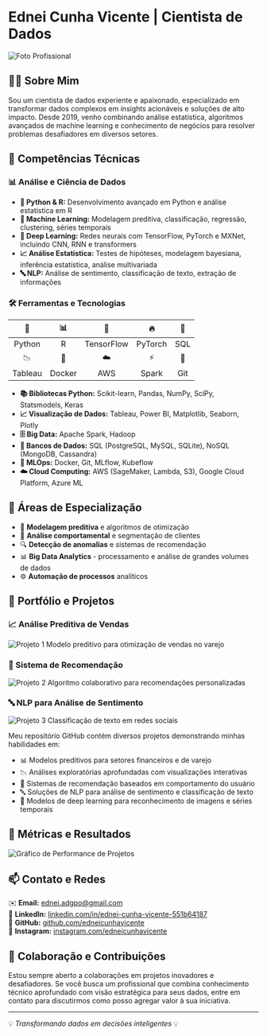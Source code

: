 # Ednei Cunha Vicente | Cientista de Dados

![Foto Profissional](/api/placeholder/200/200)

## 👨‍💻 Sobre Mim
Sou um cientista de dados experiente e apaixonado, especializado em transformar dados complexos em insights acionáveis e soluções de alto impacto. Desde 2019, venho combinando análise estatística, algoritmos avançados de machine learning e conhecimento de negócios para resolver problemas desafiadores em diversos setores.

## 🔧 Competências Técnicas

### 📊 Análise e Ciência de Dados
- **🐍 Python & R:** Desenvolvimento avançado em Python e análise estatística em R
- **🤖 Machine Learning:** Modelagem preditiva, classificação, regressão, clustering, séries temporais
- **🧠 Deep Learning:** Redes neurais com TensorFlow, PyTorch e MXNet, incluindo CNN, RNN e transformers
- **📈 Análise Estatística:** Testes de hipóteses, modelagem bayesiana, inferência estatística, análise multivariada
- **🔤 NLP:** Análise de sentimento, classificação de texto, extração de informações

### 🛠️ Ferramentas e Tecnologias

| 🐍 | 📊 | 🧠 | 🔥 | 💾 |
|:---:|:---:|:---:|:---:|:---:|
| Python | R | TensorFlow | PyTorch | SQL |
| 📉 | 🐳 | ☁️ | ⚡ | 🔄 |
| Tableau | Docker | AWS | Spark | Git |

- **📚 Bibliotecas Python:** Scikit-learn, Pandas, NumPy, SciPy, Statsmodels, Keras
- **📈 Visualização de Dados:** Tableau, Power BI, Matplotlib, Seaborn, Plotly
- **🗄️ Big Data:** Apache Spark, Hadoop
- **💾 Bancos de Dados:** SQL (PostgreSQL, MySQL, SQLite), NoSQL (MongoDB, Cassandra)
- **🔄 MLOps:** Docker, Git, MLflow, Kubeflow
- **☁️ Cloud Computing:** AWS (SageMaker, Lambda, S3), Google Cloud Platform, Azure ML

## 🌟 Áreas de Especialização

- 🧮 **Modelagem preditiva** e algoritmos de otimização
- 👥 **Análise comportamental** e segmentação de clientes
- 🔍 **Detecção de anomalias** e sistemas de recomendação
- 📊 **Big Data Analytics** - processamento e análise de grandes volumes de dados
- ⚙️ **Automação de processos** analíticos

## 💼 Portfólio e Projetos

### 📈 Análise Preditiva de Vendas
![Projeto 1](/api/placeholder/250/150)
Modelo preditivo para otimização de vendas no varejo

### 👥 Sistema de Recomendação
![Projeto 2](/api/placeholder/250/150)
Algoritmo colaborativo para recomendações personalizadas

### 🔤 NLP para Análise de Sentimento
![Projeto 3](/api/placeholder/250/150)
Classificação de texto em redes sociais

Meu repositório GitHub contém diversos projetos demonstrando minhas habilidades em:
- 📊 Modelos preditivos para setores financeiros e de varejo
- 📉 Análises exploratórias aprofundadas com visualizações interativas
- 👥 Sistemas de recomendação baseados em comportamento do usuário
- 🔤 Soluções de NLP para análise de sentimento e classificação de texto
- 🧠 Modelos de deep learning para reconhecimento de imagens e séries temporais

## 📌 Métricas e Resultados

![Gráfico de Performance de Projetos](/api/placeholder/750/200)

## 📫 Contato e Redes

✉️ **Email:** ednei.adgpo@gmail.com  
🔗 **LinkedIn:** [linkedin.com/in/ednei-cunha-vicente-551b64187](https://www.linkedin.com/in/ednei-cunha-vicente-551b64187/)  
🐙 **GitHub:** [github.com/edneicunhavicente](https://github.com/edneicunhavicente)  
📸 **Instagram:** [instagram.com/edneicunhavicente](https://www.instagram.com/edneicunhavicente/)

## 🤝 Colaboração e Contribuições

Estou sempre aberto a colaborações em projetos inovadores e desafiadores. Se você busca um profissional que combina conhecimento técnico aprofundado com visão estratégica para seus dados, entre em contato para discutirmos como posso agregar valor à sua iniciativa.

---

💡 *Transformando dados em decisões inteligentes* 💡
